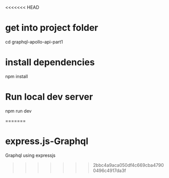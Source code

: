 <<<<<<< HEAD
# get into project folder

cd graphql-apollo-api-part1

# install dependencies

 npm install

# Run local dev server

npm run dev


=======
# express.js-Graphql
Graphql using expressjs
>>>>>>> 2bbc4a9aca050df4c669cba47900496c4917da3f
